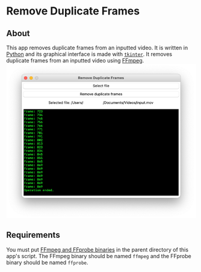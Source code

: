 # Remove Duplicate Frames
## About
This app removes duplicate frames from an inputted video. It is written in [Python](python.org) and its graphical interface is made with [`tkinter`](docs.python.org/library/tkinter.html). It removes duplicate frames from an inputted video using [FFmpeg](ffmpeg.org).
![Image of this app](image.png)
## Requirements
You must put [FFmpeg and FFprobe binaries](ffmpeg.org/download.html) in the parent directory of this app's script. The FFmpeg binary should be named `ffmpeg` and the FFprobe binary should be named `ffprobe`.
